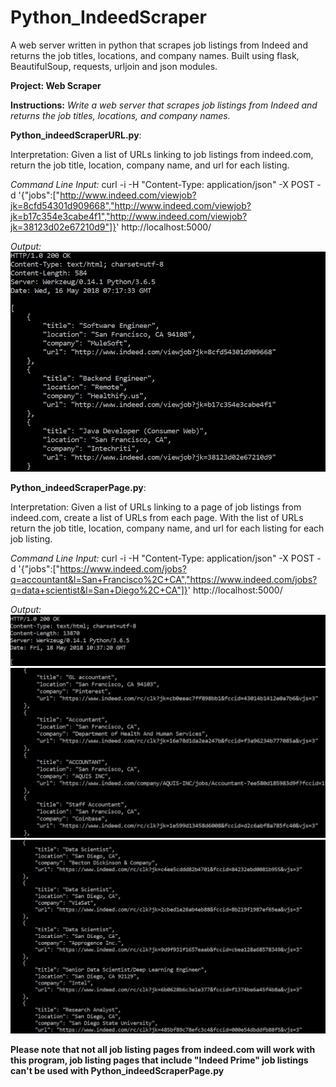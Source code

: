 # Python_IndeedScraper
A web server written in python that scrapes job listings from Indeed and returns the job titles, locations, and company names. Built using flask, BeautifulSoup, requests, urljoin and json modules.

**Project: Web Scraper**

**Instructions:**
*Write a web server that scrapes job listings from Indeed and returns the job titles, locations, and company names.* 

**Python_indeedScraperURL.py**:

Interpretation: Given a list of URLs linking to job listings from indeed.com, return the job title, location, company name, and url for each listing.

*Command Line Input:* curl -i -H "Content-Type: application/json" -X POST -d '{"jobs":["http://www.indeed.com/viewjob?jk=8cfd54301d909668","http://www.indeed.com/viewjob?jk=b17c354e3cabe4f1","http://www.indeed.com/viewjob?jk=38123d02e67210d9"]}' http://localhost:5000/

*Output:* 
![My image](https://github.com/bobbyky/IndeedWebScraper/blob/master/Images/out3.JPG)


**Python_indeedScraperPage.py**:

Interpretation: Given a list of URLs linking to a page of job listings from indeed.com, create a list of URLs from each page. With the list of URLs return the job title, location, company name, and url for each listing for each job listing.

*Command Line Input:* curl -i -H "Content-Type: application/json" -X POST -d '{"jobs":["https://www.indeed.com/jobs?q=accountant&l=San+Francisco%2C+CA","https://www.indeed.com/jobs?q=data+scientist&l=San+Diego%2C+CA"]}' http://localhost:5000/

*Output:*
![My image](https://github.com/bobbyky/IndeedWebScraper/blob/master/Images/a.JPG)
![My image](https://github.com/bobbyky/IndeedWebScraper/blob/master/Images/b.JPG)
![My image](https://github.com/bobbyky/IndeedWebScraper/blob/master/Images/c.JPG)

**Please note that not all job listing pages from indeed.com will work with this program, job listing pages that include "Indeed Prime" job listings can't be used with Python_indeedScraperPage.py**
